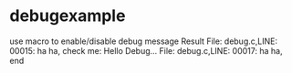# debugexample
use macro to enable/disable debug message
Result
File: debug.c,LINE: 00015: ha ha, check me: Hello Debug...
File: debug.c,LINE: 00017: ha ha, end
